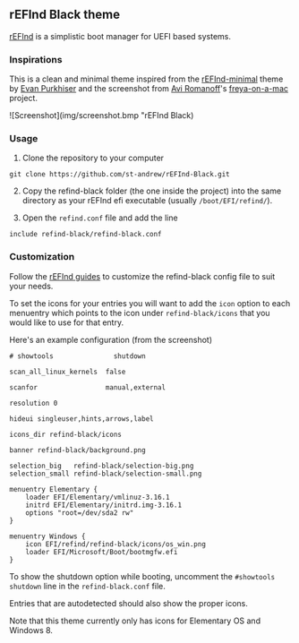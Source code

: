 ## rEFInd Black theme

[rEFInd](http://www.rodsbooks.com/refind/) is a simplistic boot manager for UEFI based systems. 

### Inspirations

This is a clean and minimal theme inspired from the [rEFInd-minimal](http://evanpurkhiser.com/rEFInd-minimal/) theme by [Evan Purkhiser](https://github.com/EvanPurkhiser) and the screenshot from [Avi Romanoff](https://github.com/aroman)'s [freya-on-a-mac](https://github.com/aroman/freya-on-a-mac) project.

![Screenshot](img/screenshot.bmp "rEFInd Black)

### Usage

1. Clone the repository to your computer

`git clone https://github.com/st-andrew/rEFInd-Black.git`

2. Copy the refind-black folder (the one inside the project) into the same directory as your rEFInd efi executable (usually `/boot/EFI/refind/`).

3. Open the `refind.conf` file and add the line

`include refind-black/refind-black.conf`

### Customization

Follow the [rEFInd guides](http://www.rodsbooks.com/refind/) to customize the refind-black config file to suit your needs.

To set the icons for your entries you will want to add the `icon` option to each menuentry which points to the icon under `refind-black/icons` that you would like to use for that entry.

Here's an example configuration (from the screenshot)

````
# showtools               shutdown

scan_all_linux_kernels  false

scanfor                 manual,external

resolution 0

hideui singleuser,hints,arrows,label

icons_dir refind-black/icons

banner refind-black/background.png

selection_big   refind-black/selection-big.png
selection_small refind-black/selection-small.png

menuentry Elementary {
    loader EFI/Elementary/vmlinuz-3.16.1
    initrd EFI/Elementary/initrd.img-3.16.1
    options "root=/dev/sda2 rw"
}

menuentry Windows {
    icon EFI/refind/refind-black/icons/os_win.png
    loader EFI/Microsoft/Boot/bootmgfw.efi
}
````

To show the shutdown option while booting, uncomment the `#showtools shutdown` line in the `refind-black.conf` file.

Entries that are autodetected should also show the proper icons.

Note that this theme currently only has icons for Elementary OS and Windows 8.

